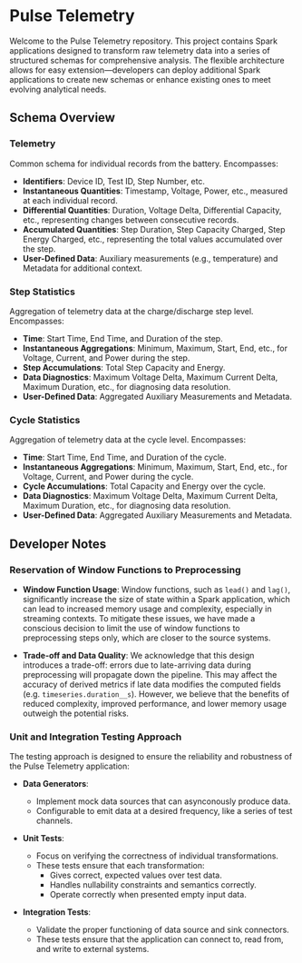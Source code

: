 # Pulse Telemetry

Welcome to the Pulse Telemetry repository. This project contains Spark applications designed to transform raw telemetry data into a series of structured schemas for comprehensive analysis. The flexible architecture allows for easy extension—developers can deploy additional Spark applications to create new schemas or enhance existing ones to meet evolving analytical needs.

## Schema Overview

### Telemetry

Common schema for individual records from the battery. Encompasses:
- **Identifiers**: Device ID, Test ID, Step Number, etc.
- **Instantaneous Quantities**: Timestamp, Voltage, Power, etc., measured at each individual record.
- **Differential Quantities**: Duration, Voltage Delta, Differential Capacity, etc., representing changes between consecutive records.
- **Accumulated Quantities**: Step Duration, Step Capacity Charged, Step Energy Charged, etc., representing the total values accumulated over the step.
- **User-Defined Data**: Auxiliary measurements (e.g., temperature) and Metadata for additional context.

### Step Statistics

Aggregation of telemetry data at the charge/discharge step level. Encompasses:
- **Time**: Start Time, End Time, and Duration of the step.
- **Instantaneous Aggregations**: Minimum, Maximum, Start, End, etc., for Voltage, Current, and Power during the step.
- **Step Accumulations**: Total Step Capacity and Energy.
- **Data Diagnostics**: Maximum Voltage Delta, Maximum Current Delta, Maximum Duration, etc., for diagnosing data resolution.
- **User-Defined Data**: Aggregated Auxiliary Measurements and Metadata.

### Cycle Statistics

Aggregation of telemetry data at the cycle level. Encompasses:
- **Time**: Start Time, End Time, and Duration of the cycle.
- **Instantaneous Aggregations**: Minimum, Maximum, Start, End, etc., for Voltage, Current, and Power during the cycle.
- **Cycle Accumulations**: Total Capacity and Energy over the cycle.
- **Data Diagnostics**: Maximum Voltage Delta, Maximum Current Delta, Maximum Duration, etc., for diagnosing data resolution.
- **User-Defined Data**: Aggregated Auxiliary Measurements and Metadata.


## Developer Notes

### Reservation of Window Functions to Preprocessing

- **Window Function Usage**: Window functions, such as `lead()` and `lag()`, significantly increase the size of state within a Spark application, which can lead to increased memory usage and complexity, especially in streaming contexts. To mitigate these issues, we have made a conscious decision to limit the use of window functions to preprocessing steps only, which are closer to the source systems.

- **Trade-off and Data Quality**: We acknowledge that this design introduces a trade-off: errors due to late-arriving data during preprocessing will propagate down the pipeline. This may affect the accuracy of derived metrics if late data modifies the computed fields (e.g. `timeseries.duration__s`). However, we believe that the benefits of reduced complexity, improved performance, and lower memory usage outweigh the potential risks.

### Unit and Integration Testing Approach

The testing approach is designed to ensure the reliability and robustness of the Pulse Telemetry application:

- **Data Generators**:
  - Implement mock data sources that can asynconously produce data.
  - Configurable to emit data at a desired frequency, like a series of test channels.

- **Unit Tests**: 
  - Focus on verifying the correctness of individual transformations. 
  - These tests ensure that each transformation: 
    - Gives correct, expected values over test data.
    - Handles nullability constraints and semantics correctly.
    - Operate correctly when presented empty input data.

- **Integration Tests**: 
  - Validate the proper functioning of data source and sink connectors.
  - These tests ensure that the application can connect to, read from, and write to external systems.
